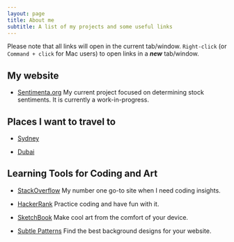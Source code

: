 ```yaml
---
layout: page
title: About me
subtitle: A list of my projects and some useful links
---
```

Please note that all links will open in the current tab/window. `Right-click` (or `Command + click` for Mac users) to open links in a **_new_** tab/window.

## My website

* [Sentimenta.org](http://www.sentimenta.org) 
My current project focused on determining stock sentiments. It is currently a work-in-progress.

## Places I want to travel to

* [Sydney](https://en.wikipedia.org/wiki/Sydney)

* [Dubai](https://en.wikipedia.org/wiki/Dubai)

## Learning Tools for Coding and Art

* [StackOverflow](https://www.stackoverflow.com)
My number one go-to site when I need coding insights.

* [HackerRank](https://www.hackerrank.com)
Practice coding and have fun with it.

* [SketchBook](https://www.sketchbook.com)
Make cool art from the comfort of your device.

* [Subtle Patterns](http://subtlepatterns.com/)
Find the best background designs for your website.
